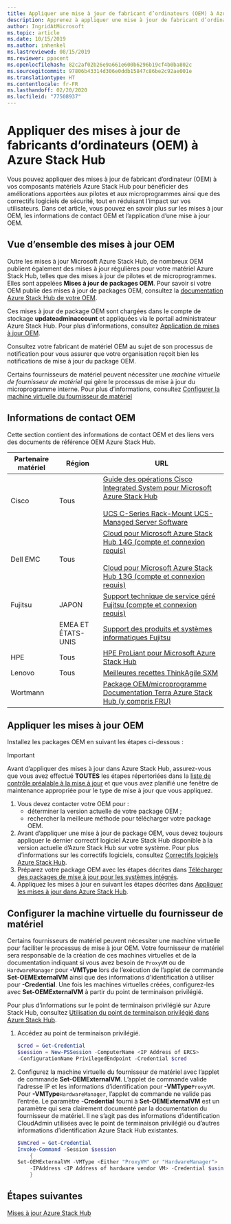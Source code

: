 ```yaml
---
title: Appliquer une mise à jour de fabricant d’ordinateurs (OEM) à Azure Stack Hub
description: Apprenez à appliquer une mise à jour de fabricant d’ordinateurs (OEM) à Azure Stack Hub.
author: IngridAtMicrosoft
ms.topic: article
ms.date: 10/15/2019
ms.author: inhenkel
ms.lastreviewed: 08/15/2019
ms.reviewer: ppacent
ms.openlocfilehash: 82c2af02b26e9a661e600b6296b19cf4b0ba802c
ms.sourcegitcommit: 97806b43314d306e0ddb15847c86be2c92ae001e
ms.translationtype: HT
ms.contentlocale: fr-FR
ms.lasthandoff: 02/20/2020
ms.locfileid: "77508937"
---
```

# <a name="apply-azure-stack-hub-original-equipment-manufacturer-oem-updates"></a>Appliquer des mises à jour de fabricants d’ordinateurs (OEM) à Azure Stack Hub

Vous pouvez appliquer des mises à jour de fabricant d’ordinateur (OEM) à vos composants matériels Azure Stack Hub pour bénéficier des améliorations apportées aux pilotes et aux microprogrammes ainsi que des correctifs logiciels de sécurité, tout en réduisant l’impact sur vos utilisateurs. Dans cet article, vous pouvez en savoir plus sur les mises à jour OEM, les informations de contact OEM et l’application d’une mise à jour OEM.

## <a name="overview-of-oem-updates"></a>Vue d’ensemble des mises à jour OEM

Outre les mises à jour Microsoft Azure Stack Hub, de nombreux OEM publient également des mises à jour régulières pour votre matériel Azure Stack Hub, telles que des mises à jour de pilotes et de microprogrammes. Elles sont appelées **Mises à jour de packages OEM**. Pour savoir si votre OEM publie des mises à jour de packages OEM, consultez la [documentation Azure Stack Hub de votre OEM](#oem-contact-information).

Ces mises à jour de package OEM sont chargées dans le compte de stockage **updateadminaccount** et appliquées via le portail administrateur Azure Stack Hub. Pour plus d’informations, consultez [Application de mises à jour OEM](#apply-oem-updates).

Consultez votre fabricant de matériel OEM au sujet de son processus de notification pour vous assurer que votre organisation reçoit bien les notifications de mise à jour du package OEM.

Certains fournisseurs de matériel peuvent nécessiter une *machine virtuelle de fournisseur de matériel* qui gère le processus de mise à jour du microprogramme interne. Pour plus d’informations, consultez [Configurer la machine virtuelle du fournisseur de matériel](#configure-hardware-vendor-vm)

## <a name="oem-contact-information"></a>Informations de contact OEM 

Cette section contient des informations de contact OEM et des liens vers des documents de référence OEM Azure Stack Hub.

| Partenaire matériel | Région | URL |
|------------------|--------|-------------------------------------------------------------------------------------------------------------------------------------------------------------------------------------------------------------------------------------------------------------------------------------------------------------------------------------------|
| Cisco | Tous | [Guide des opérations Cisco Integrated System pour Microsoft Azure Stack Hub](https://aka.ms/aa708e2)<br><br>[UCS C-Series Rack-Mount UCS-Managed Server Software](https://aka.ms/aa700rq) |
| Dell EMC | Tous | [Cloud pour Microsoft Azure Stack Hub 14G (compte et connexion requis)](https://support.emc.com/downloads/44615_Cloud-for-Microsoft-Azure-Stack-14G)<br><br>[Cloud pour Microsoft Azure Stack Hub 13G (compte et connexion requis)](https://support.emc.com/downloads/42238_Cloud-for-Microsoft-Azure-Stack-13G) |
| Fujitsu | JAPON | [Support technique de service géré Fujitsu (compte et connexion requis)](https://eservice.fujitsu.com/supportdesk-web/) |
|  | EMEA ET ÉTATS-UNIS | [Support des produits et systèmes informatiques Fujitsu](https://support.ts.fujitsu.com/IndexContact.asp?lng=COM&ln=no&LC=del) |
| HPE | Tous | [HPE ProLiant pour Microsoft Azure Stack Hub](http://www.hpe.com/info/MASupdates) |
| Lenovo | Tous | [Meilleures recettes ThinkAgile SXM](https://datacentersupport.lenovo.com/us/en/solutions/ht505122)
| Wortmann |  | [Package OEM/microprogramme](https://aka.ms/AA6z600)<br>[Documentation Terra Azure Stack Hub (y compris FRU)](https://aka.ms/aa6zktc)

## <a name="apply-oem-updates"></a>Appliquer les mises à jour OEM

Installez les packages OEM en suivant les étapes ci-dessous :

> [!IMPORTANT]
> Avant d’appliquer des mises à jour dans Azure Stack Hub, assurez-vous que vous avez effectué **TOUTES** les étapes répertoriées dans la [liste de contrôle préalable à la mise à jour](release-notes-checklist.md) et que vous avez planifié une fenêtre de maintenance appropriée pour le type de mise à jour que vous appliquez.

1. Vous devez contacter votre OEM pour :
      - déterminer la version actuelle de votre package OEM ;  
      - rechercher la meilleure méthode pour télécharger votre package OEM.  
2. Avant d’appliquer une mise à jour de package OEM, vous devez toujours appliquer le dernier correctif logiciel Azure Stack Hub disponible à la version actuelle d’Azure Stack Hub sur votre système. Pour plus d’informations sur les correctifs logiciels, consultez [Correctifs logiciels Azure Stack Hub](azure-stack-servicing-policy.md).
3. Préparez votre package OEM avec les étapes décrites dans [Télécharger des packages de mise à jour pour les systèmes intégrés](azure-stack-servicing-policy.md).
4. Appliquez les mises à jour en suivant les étapes décrites dans [Appliquer les mises à jour dans Azure Stack Hub](azure-stack-apply-updates.md).

## <a name="configure-hardware-vendor-vm"></a>Configurer la machine virtuelle du fournisseur de matériel

Certains fournisseurs de matériel peuvent nécessiter une machine virtuelle pour faciliter le processus de mise à jour OEM. Votre fournisseur de matériel sera responsable de la création de ces machines virtuelles et de la documentation indiquant si vous avez besoin de `ProxyVM` ou de `HardwareManager` pour **-VMType** lors de l’exécution de l’applet de commande  **Set-OEMExternalVM** ainsi que des informations d'identification à utiliser pour **-Credential**. Une fois les machines virtuelles créées, configurez-les avec **Set-OEMExternalVM** à partir du point de terminaison privilégié.

Pour plus d’informations sur le point de terminaison privilégié sur Azure Stack Hub, consultez [Utilisation du point de terminaison privilégié dans Azure Stack Hub](azure-stack-privileged-endpoint.md).

1.  Accédez au point de terminaison privilégié.

    ```powershell  
    $cred = Get-Credential
    $session = New-PSSession -ComputerName <IP Address of ERCS>
    -ConfigurationName PrivilegedEndpoint -Credential $cred
    ```

2. Configurez la machine virtuelle du fournisseur de matériel avec l’applet de commande **Set-OEMExternalVM**. L’applet de commande valide l’adresse IP et les informations d’identification pour **-VMType**`ProxyVM`. Pour **-VMType**`HardwareManager`, l’applet de commande ne valide pas l’entrée. Le paramètre **-Credential** fourni à **Set-OEMExternalVM** est un paramètre qui sera clairement documenté par la documentation du fournisseur de matériel.  Il ne s’agit pas des informations d’identification CloudAdmin utilisées avec le point de terminaison privilégié ou d’autres informations d’identification Azure Stack Hub existantes.

    ```powershell  
    $VmCred = Get-Credential
    Invoke-Command -Session $session
        { 
    Set-OEMExternalVM -VMType <Either "ProxyVM" or "HardwareManager">
        -IPAddress <IP Address of hardware vendor VM> -Credential $using:VmCred
        }
    ```

## <a name="next-steps"></a>Étapes suivantes

[Mises à jour Azure Stack Hub](azure-stack-updates.md)
